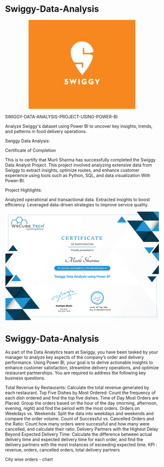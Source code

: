 # Swiggy-Data-Analysis
<p align="center">
  <img src="SWIGGY.jpeg" width="350" title="hover text">
  
</p>
SWIGGY-DATA-ANALYSIS-PROJECT-USING-POWER-BI

Analyze Swiggy's dataset using Power BI to uncover key insights, trends, and patterns in food delivery operations.

Swiggy Data Analysis: 

Certificate of Completion

This is to certify that Murli Sharma has successfully completed the Swiggy Data Analyst Project. This project involved analyzing extensive data from Swiggy to extract insights, optimize routes, and enhance customer experience using tools such as Python, SQL, and data visualization With Power-BI.

Project Highlights:

Analyzed operational and transactional data.
Extracted insights to boost efficiency.
Leveraged data-driven strategies to improve service quality.

![certificate](certificate.png)


# Swiggy-Data-Analysis

As part of the Data Analytics team at Swiggy, you have been tasked by your manager to analyze key aspects of the company’s order and delivery performance. Using Power BI, your goal is to derive actionable insights to enhance customer satisfaction, streamline delivery operations, and optimize restaurant partnerships. You are required to address the following key business questions.

Total Revenue by Restaurants:
Calculate the total revenue generated by each restaurant.
Top Five Dishes by Most Ordered:
Count the frequency of each dish ordered and find the top five dishes.
Time of Day Most Orders are Placed:
Group the orders based on the hour of the day (morning, afternoon, evening, night) and find the period with the most orders.
Orders on Weekdays vs. Weekends:
Split the data into weekdays and weekends and compare the order volume.
Count of Successful vs. Cancelled Orders and the Ratio:
Count how many orders were successful and how many were cancelled, and calculate their ratio.
Delivery Partners with the Highest Delay Beyond Expected Delivery Time:
Calculate the difference between actual delivery time and expected delivery time for each order, and find the delivery partners with the most instances of exceeding expected time.
KPI : revenue, orders, cancelled orders, total delivery partners

City wise orders - chart

